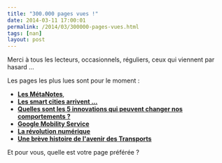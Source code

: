 ```yaml
---
title: "300.000 pages vues !"
date: 2014-03-11 17:00:01
permalink: /2014/03/300000-pages-vues.html
tags: [nan]
layout: post
---
```


<p>Merci à tous les lecteurs, occasionnels, réguliers, ceux qui viennent par hasard ...</p> <p>Les pages les plus lues sont pour le moment : </p> <ul> <li><a href="https://gabrielplassat.github.io/transportsdufutur/les-metanotes-tdf-transports-du-futur" target="_blank"><strong>Les MétaNotes</strong></a>,</li> <li><a href="https://gabrielplassat.github.io/transportsdufutur/2011/10/les-smart-cities-arrivent-risques-et-opportunites-pour-les-differents-acteurs.html" target="_blank"><strong>Les smart cities arrivent ...</strong></a></li> <li><a href="https://gabrielplassat.github.io/transportsdufutur/2011/09/transports-mobilites-quelles-sont-les-5-innovations-qui-peuvent-changer-les-comportements.html" target="_blank"><strong>Quelles sont les 5 innovations qui peuvent changer nos comportements ?</strong></a></li> <li><a href="https://gabrielplassat.github.io/transportsdufutur/2011/07/google-mobility-service-et-si-nous-le-faisions-sans-attendre-.html" target="_blank"><strong>Google Mobility Service</strong></a></li> <li><a href="https://gabrielplassat.github.io/transportsdufutur/2013/08/metanote-17-la-mutation-numerique-nengendre-pas-seulement-de-nouveaux-moyens-de-transports-elle-modi.html" target="_blank"><strong>La révolution numérique</strong></a></li> <li><a href="https://gabrielplassat.github.io/transportsdufutur/2013/05/nayant-pas-su-sintegrer-dans-le-numerique-nomade-porte-par-la-multitude-certains-comme-dell-lien-microsoft-ou-nokia-l.html" target="_blank"><strong>Une brève histoire de l'avenir des Transports</strong></a></li> </ul> <p>Et pour vous, quelle est votre page préférée ?</p> <p> </p> <p> </p>
